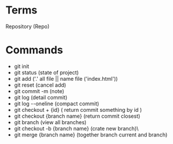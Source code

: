 # Terms
Repository (Repo)

# Commands
- git init
- git status (state of project)
- git add ('.' all file || name file ('index.html'))
- git reset (cancel add)
- git commit -m  (note)
- git log (detail commit)
- git log --oneline (compact commit)
- git checkout + {id} ( return commit something by id )
- git checkout  {branch name} (return commit closest)
- git branch (view all branches)
- git checkout -b {branch name} (crate new branch)\
- git merge {branch name} (together branch current and branch)
